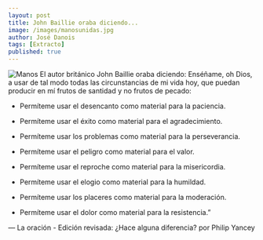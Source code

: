 ```yaml
---
layout: post
title: John Baillie oraba diciendo...
image: /images/manosunidas.jpg
author: José Danois
tags: [Extracto]
published: true
---
```


![Manos](/images/manosunidas.jpg)
El autor británico John Baillie oraba diciendo: Enséñame, oh Dios, a usar de tal modo todas las circunstancias de mi vida hoy, que puedan producir en mí frutos de santidad y no frutos de pecado:

-   Permíteme usar el desencanto como material para la paciencia.
    
-   Permíteme usar el éxito como material para el agradecimiento.
    
-   Permíteme usar los problemas como material para la   	perseverancia.
    
-   Permíteme usar el peligro como material para el valor.
    
-   Permíteme usar el reproche como material para la misericordia.
    
-   Permíteme usar el elogio como material para la humildad.
    
-   Permíteme usar los placeres como material para la moderación.
    
-   Permíteme usar el dolor como material para la resistencia.”
    

— La oración - Edición revisada: ¿Hace alguna diferencia? por Philip Yancey



<!--stackedit_data:
eyJoaXN0b3J5IjpbMTM4NDgyMjE0NF19
-->